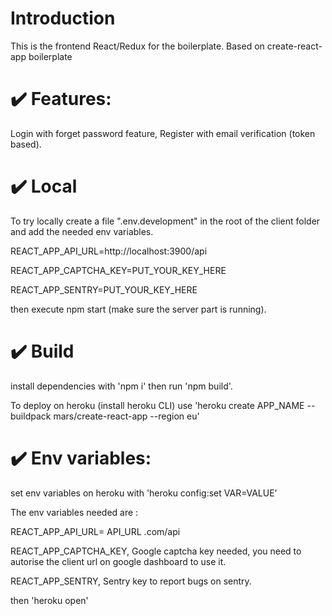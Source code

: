 # Introduction

This is the frontend React/Redux for the boilerplate. Based on create-react-app boilerplate

# :heavy_check_mark: Features:

Login with forget password feature, Register with email verification (token based).

# :heavy_check_mark: Local

To try locally create a file ".env.development" in the root of the client folder and add the needed env variables.

REACT_APP_API_URL=http://localhost:3900/api

REACT_APP_CAPTCHA_KEY=PUT_YOUR_KEY_HERE

REACT_APP_SENTRY=PUT_YOUR_KEY_HERE

then execute npm start (make sure the server part is running).

# :heavy_check_mark: Build

install dependencies with 'npm i' then run 'npm build'.

To deploy on heroku (install heroku CLI)  use  'heroku create APP_NAME --buildpack mars/create-react-app --region eu'


# :heavy_check_mark: Env variables:

set env variables on heroku with 'heroku config:set VAR=VALUE'

The env variables needed are :

REACT_APP_API_URL=   API_URL .com/api 

REACT_APP_CAPTCHA_KEY, Google captcha key needed, you need to autorise the client url on google dashboard to use it.

REACT_APP_SENTRY, Sentry key to report bugs on sentry.

then 'heroku open'

